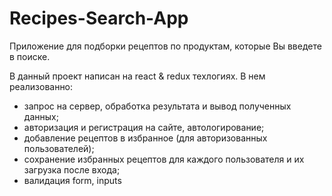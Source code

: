 # Recipes-Search-App

Приложение для подборки рецептов по продуктам, которые Вы введете в поиске.

В данный проект написан на react & redux техлогиях. В нем реализованно: 
- запрос на сервер, обработка результата и вывод полученных данных; 
- авторизация и регистрация на сайте, автологирование;
- добавление рецептов в избранное (для авторизованных пользователей);
- сохранение избранных рецептов для каждого пользователя и их загрузка после входа;
- валидация form, inputs
